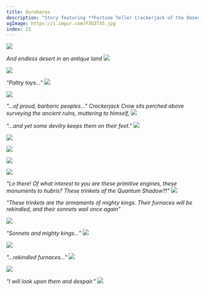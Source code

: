 ```yaml
---
title: Ouroboros
description: "Story featuring **Fortune Teller Crackerjack of the Desert**, Sage Voidoth of the Ash, and Arcanist Dr. Death of the Ether."
ogImage: https://i.imgur.com/F3G3TX5.jpg
index: 21
---
```


![](https://i.imgur.com/xVvHaE4.png)

_And endless desert in an antique land_
![](https://i.imgur.com/DiK1OKD.jpg)

![](https://i.imgur.com/wRP7qxw.jpg)

_"Paltry toys..."_
![](https://i.imgur.com/XWlaqlf.jpg)

![](https://i.imgur.com/DSOgy0O.jpg)

_"...of proud, barbaric peoples..."
Crackerjack Crow sits perched above surveying the ancient ruins, muttering to himself,_
![](https://i.imgur.com/CqshaPU.jpg)

_"...and yet some devilry keeps them on their feet."_
![](https://i.imgur.com/zAifJ9X.jpg)

![](https://i.imgur.com/z4We1t1.jpg)

![](https://i.imgur.com/Aw25sCv.jpg)

![](https://i.imgur.com/F3G3TX5.jpg)

![](https://i.imgur.com/z3APtfk.jpg)

_"Lo there! Of what interest to you are these primitive engines, these monuments to hubris? These trinkets of the Quantum Shadow?!"_
![](https://i.imgur.com/1xFMEoM.jpg)

_"These trinkets are the armaments of mighty kings. Their furnaces will be rekindled, and their sonnets wail once again"_

![](https://i.imgur.com/68RFMFC.jpg)

_"Sonnets and mighty kings..."_
![](https://i.imgur.com/9DkVzVm.jpg)

![](https://i.imgur.com/lv5lKYj.jpg)

_"...rekindled furnaces..."_
![](https://i.imgur.com/5YtvqlY.jpg)

![](https://i.imgur.com/e4BCoVb.jpg)

_"I will look upon them and despair."_
![](https://i.imgur.com/5S5nPJf.jpg)
